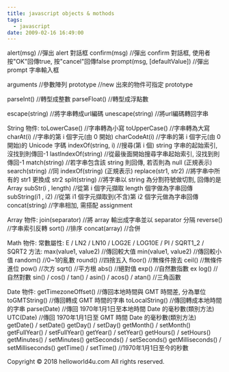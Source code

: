 ```yaml
---
title: javascript objects & mothods
tags:
  - javascript
date: 2009-02-16 16:49:00
---
```


alert(msg) //彈出 alert 對話框
confirm(msg) //彈出 confirm 對話框, 使用者按"OK"回傳true, 按"cancel"回傳false
prompt(msg, [defaultValue]) //彈出 prompt 字串輸入框

arguments //參數陣列
prototype //new 出來的物件可指定 prototype

parseInt() //轉型成整數
parseFloat() //轉型成浮點數

escape(string) //將字串轉成url編碼
unescape(string) //將url編碼轉回字串

String 物件:
toLowerCase() //字串轉為小寫
toUpperCase() //字串轉為大寫
charAt(i) //字串的第 i 個字元(由 0 開始)
charCodeAt(i) //字串的第 i 個字元(由 0 開始)的 Unicode 字碼
indexOf(string, i) //搜尋(第 i 個) string 字串的起始索引, 沒找到則傳回-1
lastIndexOf(string) //從最後面開始搜尋字串起始索引, 沒找到則傳回-1
match(string) //若字串包含該 string 則回傳, 若否則為 null (正規表示)
search(string) //同 indexOf(string) (正規表示)
replace(str1, str2) //將字串中所有的 str1 更換成 str2
split(string) //將字串以 string 為分割符號做切割, 回傳的是 Array
subStr(i , length) //從第 i 個字元擷取 length 個字做為字串回傳
subString(i1 , i2) //從第 i1 個字元擷取到(不含)第 i2 個字元做為字串回傳
concat(string) //字串相加, 需搭配 assignment

Array 物件:
join(separator) //將 array 輸出成字串並以 separator 分隔
reverse() //字串索引反轉
sort() //排序
concat(array) //合併

Math 物件:
常數屬性:
E / LN2 / LN10 / LOG2E / LOG10E / PI / SQRT1_2 / SQRT2
方法:
max(value1, value2) //傳回較大值
min(value1, value2) //傳回較小值
random() //0~1的亂數
round() //四捨五入
floor() //無條件捨去
ceil() //無條件進位
pow() //次方
sqrt() //平方根
abs() //絕對值
exp() //自然數指數 ex
log() //自然對數
sin() / cos() / tan() / asin() / acos() / atan() //三角函數

Date 物件:
getTimezoneOffset() //傳回本地時間與 GMT 時間差, 分為單位
toGMTString() //傳回轉成 GMT 時間的字串
toLocalString() //傳回轉成本地時間的字串
parse(Date) //傳回 1970年1月1日至本地時間 Date 的毫秒數(類別方法)
UTC(Date) //傳回 1970年1月1日至 GMT 時間 Date 的毫秒數(類別方法)
getDate() / setDate()
getDay() / setDay()
getMonth() / setMonth()
getFullYear() / setFullYear()
getYear() / setYear()
getHours() / setHours()
getMinutes() / setMinutes()
getSeconds() / setSeconds()
getMilliseconds() / setMilliseconds()
getTime() / setTime() //1970年1月1日至今的秒數<div class="blogger-post-footer">Copyright © 2018 helloworld4u.com All rights reserved.</div>